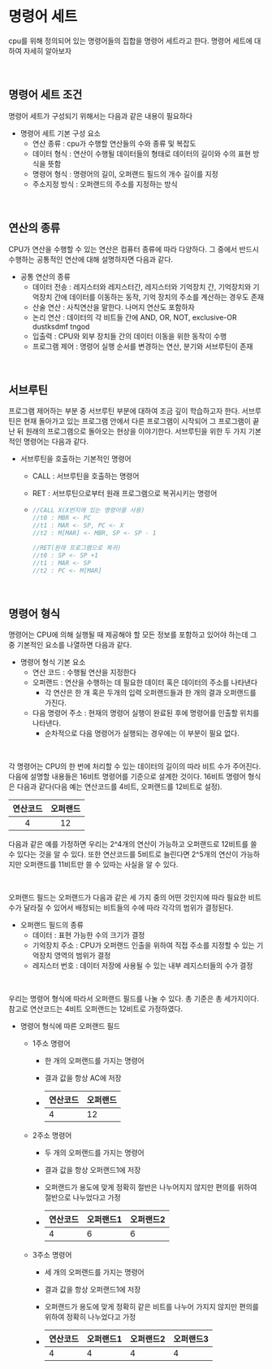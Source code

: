# 명령어 세트

cpu를 위해 정의되어 있는 명령어들의 집합을 명령어 세트라고 한다. 명령어 세트에 대하여 자세히 알아보자

<br>



## 명령어 세트 조건

명령어 세트가 구성되기 위해서는 다음과 같은 내용이 필요하다

* 명령어 세트 기본 구성 요소
  * 연산 종류 : cpu가 수행할 연산들의 수와 종류 및 복잡도
  * 데이터 형식 : 연산이 수행될 데이터들의 형태로 데이터의 길이와 수의 표현 방식을 뜻함
  * 명령어 형식 : 명령어의 길이, 오퍼랜드 필드의 개수 길이를 지정
  * 주소지정 방식 : 오퍼랜드의 주소를 지정하는 방식

<br>



## 연산의 종류

CPU가 연산을 수행할 수 있는 연산은 컴퓨터 종류에 따라 다양하다. 그 중에서 반드시 수행하는 공통적인 연산에 대해 설명하자면 다음과 같다.

* 공통 연산의 종류
  * 데이터 전송 : 레지스터와 레지스터간, 레지스터와 기억장치 간, 기억장치와 기억장치 간에 데이터를 이동하는 동작, 기억 장치의 주소를 계산하는 경우도 존재
  * 산술 연산 : 사칙연산을 말한다. 나머지 연산도 포함하자
  * 논리 연산 : 데이터의 각 비트들 간에 AND, OR, NOT, exclusive-OR dustksdmf tngod
  * 입출력 : CPU와 외부 장치들 간의 데이터 이동을 위한 동작이 수행
  * 프로그램 제어 : 명령어 실행 순서를 변경하는 연산, 분기와 서브루틴이 존재

<br>



## 서브루틴

프로그램 제어하는 부분 중 서브루틴 부분에 대하여 조금 깊이 학습하고자 한다. 서브루틴은 현재 돌아가고 있는 프로그램 안에서 다른 프로그램이 시작되어 그 프로그램이 끝난 뒤 원래의 프로그램으로 돌아오는 현상을 이야기한다.  서브루틴을 위한 두 가지 기본적인 명령어는 다음과 같다.

* 서브루틴을 호출하는 기본적인 명령어

  * CALL : 서브루틴을 호출하는 명령어

  * RET : 서브루틴으로부터 원래 프로그램으로 복귀시키는 명령어

  * ```javascript
    //CALL X(X번지에 있는 명령어를 사용)
    //t0 : MBR <- PC
    //t1 : MAR <- SP, PC <- X
    //t2 : M[MAR] <- MBR, SP <- SP - 1
    
    //RET(원래 프로그램으로 복귀)
    //t0 : SP <- SP +1
    //t1 : MAR <- SP
    //t2 : PC <- M[MAR]
    ```

<br>



## 명령어 형식

명령어는 CPU에 의해 실행될 때 제공해야 할 모든 정보를 포함하고 있어야 하는데 그 중 기본적인 요소를 나열하면 다음과 같다.

* 명령어 형식 기본 요소
  * 연산 코드 : 수행될 연산을 지정한다
  * 오퍼랜드 : 연산을 수행하는 데 필요한 데이터 혹은 데이터의 주소를 나타낸다
    * 각 연산은 한 개 혹은 두개의 입력 오퍼랜드들과 한 개의 결과 오퍼랜드를 가진다.
  * 다음 명령어 주소 : 현재의 명령어 실행이 완료된 후에 명령어를 인출할 위치를 나타낸다. 
    * 순차적으로 다음 명령어가 실행되는 경우에는 이 부분이 필요 없다.
<br>


각 명령어는 CPU의 한 번에 처리할 수 있는 데이터의 길이의 따라 비트 수가 주어진다. 다음에 설명할 내용들은 16비트 명령어를 기준으로 설계한 것이다. 16비트 명령어 형식은 다음과 같다(다음 예는 연산코드를 4비트, 오퍼랜드를 12비트로 설정). 

| 연산코드 | 오퍼랜드 |
| :-----: | :-----:  |
|    4     |    12    |

다음과 같은 예를 가정하면 우리는 2^4개의 연산이 가능하고 오퍼랜드로 12비트를 쓸 수 있다는 것을 알 수 있다. 또한 연산코드를 5비트로 늘린다면 2^5개의 연산이 가능하지만 오퍼랜드를 11비트만 쓸 수 있따는 사실을 알 수 있다.

<br>


오퍼랜드 필드는 오퍼랜드가 다음과 같은 세 가지 중의 어떤 것인지에 따라 필요한 비트수가 달라질 수 있어서 배정되는 비트들의 수에 따라 각각의 범위가 결정된다.

* 오퍼랜드 필드의 종류
  * 데이터 : 표현 가능한 수의 크기가 결정
  * 기억장치 주소 : CPU가 오퍼랜드 인출을 위하여 직접 주소를 지정할 수 있는 기억장치 영역의 범위가 결정
  * 레지스터 번호 : 데이터 저장에 사용될 수 있는 내부 레지스터들의 수가 결정
<br>



우리는 명령어 형식에 따라서 오퍼랜드 필드를 나눌 수 있다. 총 기준은 총 세가지이다. 참고로 연산코드는 4비트 오퍼랜드는 12비트로 가정하였다.

* 명령어 형식에 따른 오퍼랜드 필드

  * 1주소 명령어

    * 한 개의 오퍼랜드를 가지는 명령어

    * 결과 값을 항상 AC에 저장
  
    * | 연산코드 | 오퍼랜드 |
      | -------- | -------- |
      | 4        | 12       |

  * 2주소 명령어

    * 두 개의 오퍼랜드를 가지는 명령어

    * 결과 값을 항상 오퍼랜드1에 저장
  
    * 오퍼랜드가 용도에 맞게 정확히 절반은 나누어지지 않지만 편의를 위하여 절반으로 나누었다고 가정

    * | 연산코드 | 오퍼랜드1 | 오퍼랜드2 |
      | -------- | --------- | --------- |
      | 4        | 6         | 6         |

  * 3주소 명령어

    * 세 개의 오퍼랜드를 가지는 명령어
  
    * 결과 값을 항상 오퍼랜드1에 저장

    * 오퍼랜드가 용도에 맞게 정확히 같은 비트를 나누어 가지지 않지만 편의를 위하여 정확히 나누었다고 가정
    
    * | 연산코드 | 오퍼랜드1 | 오퍼랜드2 | 오퍼랜드3 |
      | -------- | --------- | --------- | --------- |
      | 4        | 4         | 4         | 4         |
    
      
